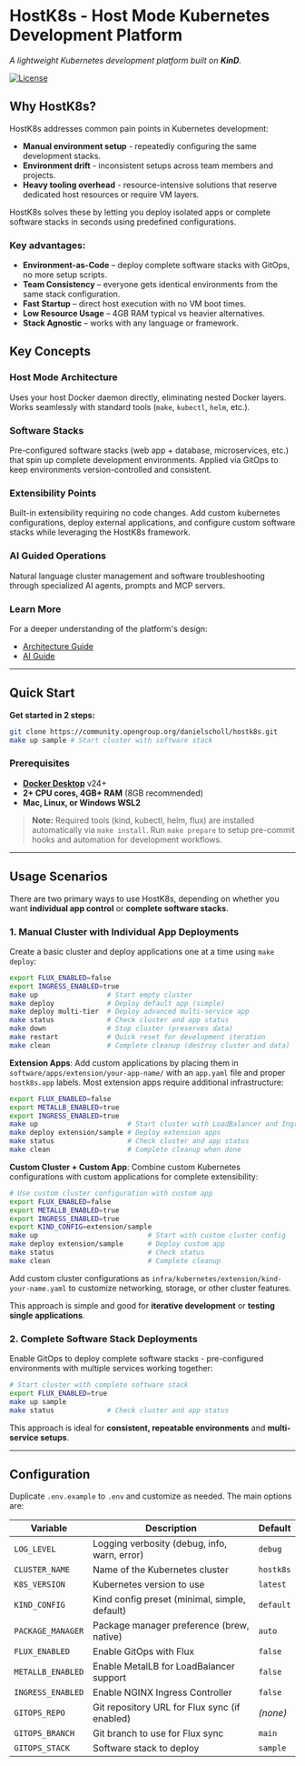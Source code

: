 # HostK8s - Host Mode Kubernetes Development Platform

*A lightweight Kubernetes development platform built on **KinD**.*

[![License](https://img.shields.io/badge/License-Apache_2.0-blue.svg)](LICENSE)

## Why HostK8s?

HostK8s addresses common pain points in Kubernetes development:

* **Manual environment setup** - repeatedly configuring the same development stacks.
* **Environment drift** - inconsistent setups across team members and projects.
* **Heavy tooling overhead** - resource-intensive solutions that reserve dedicated host resources or require VM layers.

HostK8s solves these by letting you deploy isolated apps or complete software stacks in seconds using predefined configurations.

### Key advantages:

* **Environment-as-Code** – deploy complete software stacks with GitOps, no more setup scripts.
* **Team Consistency** – everyone gets identical environments from the same stack configuration.
* **Fast Startup** – direct host execution with no VM boot times.
* **Low Resource Usage** – 4GB RAM typical vs heavier alternatives.
* **Stack Agnostic** – works with any language or framework.

## Key Concepts

### Host Mode Architecture

Uses your host Docker daemon directly, eliminating nested Docker layers. Works seamlessly with standard tools (`make`, `kubectl`, `helm`, etc.).

### Software Stacks

Pre-configured software stacks (web app + database, microservices, etc.) that spin up complete development environments. Applied via GitOps to keep environments version-controlled and consistent.

### Extensibility Points

Built-in extensibility requiring no code changes. Add custom kubernetes configurations, deploy external applications, and configure custom software stacks while leveraging the HostK8s framework.

### AI Guided Operations

Natural language cluster management and software troubleshooting through specialized AI agents, prompts and MCP servers.

### Learn More

For a deeper understanding of the platform's design:

* [Architecture Guide](docs/architecture.md)
* [AI Guide](docs/ai-guide.md)

---

## Quick Start

**Get started in 2 steps:**

```bash
git clone https://community.opengroup.org/danielscholl/hostk8s.git
make up sample # Start cluster with software stack
```

### Prerequisites

* **[Docker Desktop](https://docs.docker.com/get-docker/)** v24+
* **2+ CPU cores, 4GB+ RAM** (8GB recommended)
* **Mac, Linux, or Windows WSL2**

> **Note:** Required tools (kind, kubectl, helm, flux) are installed automatically via `make install`. Run `make prepare` to setup pre-commit hooks and automation for development workflows.

---

## Usage Scenarios

There are two primary ways to use HostK8s, depending on whether you want **individual app control** or **complete software stacks**.

### 1. Manual Cluster with Individual App Deployments

Create a basic cluster and deploy applications one at a time using `make deploy`:

```bash
export FLUX_ENABLED=false
export INGRESS_ENABLED=true
make up                 # Start empty cluster
make deploy             # Deploy default app (simple)
make deploy multi-tier  # Deploy advanced multi-service app
make status             # Check cluster and app status
make down               # Stop cluster (preserves data)
make restart            # Quick reset for development iteration
make clean              # Complete cleanup (destroy cluster and data)
```

**Extension Apps**: Add custom applications by placing them in `software/apps/extension/your-app-name/` with an `app.yaml` file and proper `hostk8s.app` labels. Most extension apps require additional infrastructure:

```bash
export FLUX_ENABLED=false
export METALLB_ENABLED=true
export INGRESS_ENABLED=true
make up                      # Start cluster with LoadBalancer and Ingress support
make deploy extension/sample # Deploy extension apps
make status                  # Check cluster and app status
make clean                   # Complete cleanup when done
```

**Custom Cluster + Custom App**: Combine custom Kubernetes configurations with custom applications for complete extensibility:

```bash
# Use custom cluster configuration with custom app
export FLUX_ENABLED=false
export METALLB_ENABLED=true
export INGRESS_ENABLED=true
export KIND_CONFIG=extension/sample
make up                           # Start with custom cluster config
make deploy extension/sample      # Deploy custom app  
make status                       # Check status
make clean                        # Complete cleanup
```

Add custom cluster configurations as `infra/kubernetes/extension/kind-your-name.yaml` to customize networking, storage, or other cluster features.

This approach is simple and good for **iterative development** or **testing single applications**.

### 2. Complete Software Stack Deployments

Enable GitOps to deploy complete software stacks - pre-configured environments with multiple services working together:

```bash
# Start cluster with complete software stack
export FLUX_ENABLED=true
make up sample
make status             # Check cluster and app status
```

This approach is ideal for **consistent, repeatable environments** and **multi-service setups**.

---

## Configuration

Duplicate `.env.example` to `.env` and customize as needed. The main options are:

| Variable          | Description                                   | Default   |
| ----------------- | --------------------------------------------- | --------- |
| `LOG_LEVEL`       | Logging verbosity (debug, info, warn, error)  | `debug`   |
| `CLUSTER_NAME`    | Name of the Kubernetes cluster                | `hostk8s` |
| `K8S_VERSION`     | Kubernetes version to use                     | `latest`  |
| `KIND_CONFIG`     | Kind config preset (minimal, simple, default) | `default` |
| `PACKAGE_MANAGER` | Package manager preference (brew, native)     | `auto`    |
| `FLUX_ENABLED`    | Enable GitOps with Flux                       | `false`   |
| `METALLB_ENABLED` | Enable MetalLB for LoadBalancer support       | `false`   |
| `INGRESS_ENABLED` | Enable NGINX Ingress Controller               | `false`   |
| `GITOPS_REPO`     | Git repository URL for Flux sync (if enabled) | *(none)*  |
| `GITOPS_BRANCH`   | Git branch to use for Flux sync               | `main`    |
| `GITOPS_STACK`    | Software stack to deploy                      | `sample`  |
